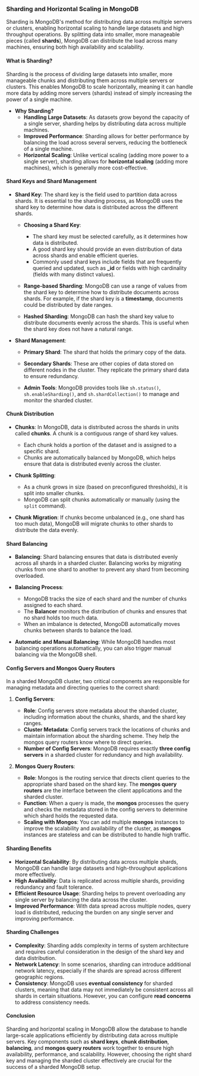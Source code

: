### **Sharding and Horizontal Scaling in MongoDB**

Sharding is MongoDB's method for distributing data across multiple servers or clusters, enabling horizontal scaling to handle large datasets and high throughput operations. By splitting data into smaller, more manageable pieces (called **shards**), MongoDB can distribute the load across many machines, ensuring both high availability and scalability.

#### **What is Sharding?**
Sharding is the process of dividing large datasets into smaller, more manageable chunks and distributing them across multiple servers or clusters. This enables MongoDB to scale horizontally, meaning it can handle more data by adding more servers (shards) instead of simply increasing the power of a single machine.

- **Why Sharding?**
  - **Handling Large Datasets**: As datasets grow beyond the capacity of a single server, sharding helps by distributing data across multiple machines.
  - **Improved Performance**: Sharding allows for better performance by balancing the load across several servers, reducing the bottleneck of a single machine.
  - **Horizontal Scaling**: Unlike vertical scaling (adding more power to a single server), sharding allows for **horizontal scaling** (adding more machines), which is generally more cost-effective.

#### **Shard Keys and Shard Management**
- **Shard Key**: The shard key is the field used to partition data across shards. It is essential to the sharding process, as MongoDB uses the shard key to determine how data is distributed across the different shards.
  
  - **Choosing a Shard Key**:
    - The shard key must be selected carefully, as it determines how data is distributed.
    - A good shard key should provide an even distribution of data across shards and enable efficient queries.
    - Commonly used shard keys include fields that are frequently queried and updated, such as **_id** or fields with high cardinality (fields with many distinct values).

  - **Range-based Sharding**: MongoDB can use a range of values from the shard key to determine how to distribute documents across shards. For example, if the shard key is a **timestamp**, documents could be distributed by date ranges.
  
  - **Hashed Sharding**: MongoDB can hash the shard key value to distribute documents evenly across the shards. This is useful when the shard key does not have a natural range.
  
- **Shard Management**:
  - **Primary Shard**: The shard that holds the primary copy of the data.
  - **Secondary Shards**: These are other copies of data stored on different nodes in the cluster. They replicate the primary shard data to ensure redundancy.
  
  - **Admin Tools**: MongoDB provides tools like `sh.status()`, `sh.enableSharding()`, and `sh.shardCollection()` to manage and monitor the sharded cluster.

#### **Chunk Distribution**
- **Chunks**: In MongoDB, data is distributed across the shards in units called **chunks**. A chunk is a contiguous range of shard key values.
  - Each chunk holds a portion of the dataset and is assigned to a specific shard.
  - Chunks are automatically balanced by MongoDB, which helps ensure that data is distributed evenly across the cluster.

- **Chunk Splitting**: 
  - As a chunk grows in size (based on preconfigured thresholds), it is split into smaller chunks.
  - MongoDB can split chunks automatically or manually (using the `split` command).
  
- **Chunk Migration**: If chunks become unbalanced (e.g., one shard has too much data), MongoDB will migrate chunks to other shards to distribute the data evenly.

#### **Shard Balancing**
- **Balancing**: Shard balancing ensures that data is distributed evenly across all shards in a sharded cluster. Balancing works by migrating chunks from one shard to another to prevent any shard from becoming overloaded.
  
- **Balancing Process**:
  - MongoDB tracks the size of each shard and the number of chunks assigned to each shard.
  - The **Balancer** monitors the distribution of chunks and ensures that no shard holds too much data.
  - When an imbalance is detected, MongoDB automatically moves chunks between shards to balance the load.

- **Automatic and Manual Balancing**: While MongoDB handles most balancing operations automatically, you can also trigger manual balancing via the MongoDB shell.

#### **Config Servers and Mongos Query Routers**
In a sharded MongoDB cluster, two critical components are responsible for managing metadata and directing queries to the correct shard:

1. **Config Servers**:
   - **Role**: Config servers store metadata about the sharded cluster, including information about the chunks, shards, and the shard key ranges.
   - **Cluster Metadata**: Config servers track the locations of chunks and maintain information about the sharding scheme. They help the mongos query routers know where to direct queries.
   - **Number of Config Servers**: MongoDB requires exactly **three config servers** in a sharded cluster for redundancy and high availability.

2. **Mongos Query Routers**:
   - **Role**: Mongos is the routing service that directs client queries to the appropriate shard based on the shard key. The **mongos query routers** are the interface between the client applications and the sharded cluster.
   - **Function**: When a query is made, the **mongos** processes the query and checks the metadata stored in the config servers to determine which shard holds the requested data.
   - **Scaling with Mongos**: You can add multiple **mongos** instances to improve the scalability and availability of the cluster, as **mongos** instances are stateless and can be distributed to handle high traffic.

#### **Sharding Benefits**
- **Horizontal Scalability**: By distributing data across multiple shards, MongoDB can handle large datasets and high-throughput applications more effectively.
- **High Availability**: Data is replicated across multiple shards, providing redundancy and fault tolerance.
- **Efficient Resource Usage**: Sharding helps to prevent overloading any single server by balancing the data across the cluster.
- **Improved Performance**: With data spread across multiple nodes, query load is distributed, reducing the burden on any single server and improving performance.

#### **Sharding Challenges**
- **Complexity**: Sharding adds complexity in terms of system architecture and requires careful consideration in the design of the shard key and data distribution.
- **Network Latency**: In some scenarios, sharding can introduce additional network latency, especially if the shards are spread across different geographic regions.
- **Consistency**: MongoDB uses **eventual consistency** for sharded clusters, meaning that data may not immediately be consistent across all shards in certain situations. However, you can configure **read concerns** to address consistency needs.

#### **Conclusion**
Sharding and horizontal scaling in MongoDB allow the database to handle large-scale applications efficiently by distributing data across multiple servers. Key components such as **shard keys**, **chunk distribution**, **balancing**, and **mongos query routers** work together to ensure high availability, performance, and scalability. However, choosing the right shard key and managing the sharded cluster effectively are crucial for the success of a sharded MongoDB setup.